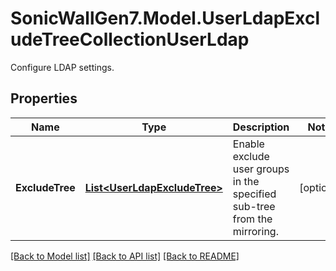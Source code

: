 # SonicWallGen7.Model.UserLdapExcludeTreeCollectionUserLdap
Configure LDAP settings.

## Properties

Name | Type | Description | Notes
------------ | ------------- | ------------- | -------------
**ExcludeTree** | [**List&lt;UserLdapExcludeTree&gt;**](UserLdapExcludeTree.md) | Enable exclude user groups in the specified sub-tree from the mirroring. | [optional] 

[[Back to Model list]](../README.md#documentation-for-models) [[Back to API list]](../README.md#documentation-for-api-endpoints) [[Back to README]](../README.md)

